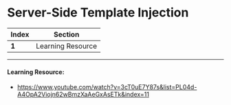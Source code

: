 # Server-Side Template Injection

Index | Section
--- | ---
**1** | Learning Resource

___


#### Learning Resource: 

* https://www.youtube.com/watch?v=3cT0uE7Y87s&list=PL04d-A4OpA2Viojn62wBmzXaAeGxAsETk&index=11
